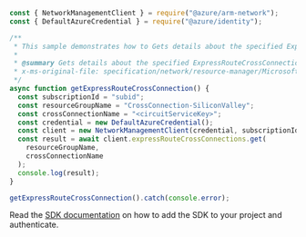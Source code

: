 ```javascript
const { NetworkManagementClient } = require("@azure/arm-network");
const { DefaultAzureCredential } = require("@azure/identity");

/**
 * This sample demonstrates how to Gets details about the specified ExpressRouteCrossConnection.
 *
 * @summary Gets details about the specified ExpressRouteCrossConnection.
 * x-ms-original-file: specification/network/resource-manager/Microsoft.Network/stable/2021-05-01/examples/ExpressRouteCrossConnectionGet.json
 */
async function getExpressRouteCrossConnection() {
  const subscriptionId = "subid";
  const resourceGroupName = "CrossConnection-SiliconValley";
  const crossConnectionName = "<circuitServiceKey>";
  const credential = new DefaultAzureCredential();
  const client = new NetworkManagementClient(credential, subscriptionId);
  const result = await client.expressRouteCrossConnections.get(
    resourceGroupName,
    crossConnectionName
  );
  console.log(result);
}

getExpressRouteCrossConnection().catch(console.error);
```

Read the [SDK documentation](https://github.com/Azure/azure-sdk-for-js/blob/%40azure%2Farm-network_27.0.0/sdk/network/arm-network/README.md) on how to add the SDK to your project and authenticate.
